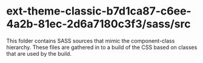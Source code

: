 # ext-theme-classic-b7d1ca87-c6ee-4a2b-81ec-2d6a7180c3f3/sass/src

This folder contains SASS sources that mimic the component-class hierarchy. These files
are gathered in to a build of the CSS based on classes that are used by the build.
